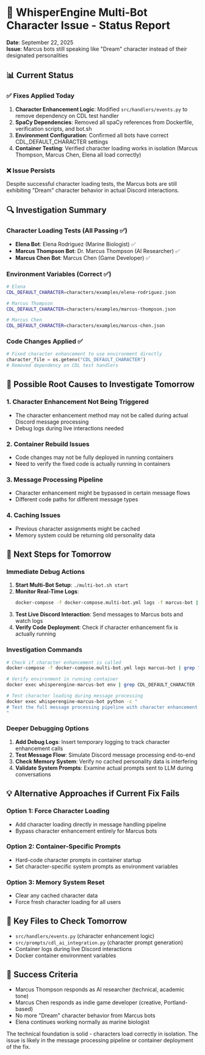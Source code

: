 # 🔧 WhisperEngine Multi-Bot Character Issue - Status Report
**Date**: September 22, 2025  
**Issue**: Marcus bots still speaking like "Dream" character instead of their designated personalities

## 📊 Current Status

### ✅ Fixes Applied Today
1. **Character Enhancement Logic**: Modified `src/handlers/events.py` to remove dependency on CDL test handler
2. **SpaCy Dependencies**: Removed all spaCy references from Dockerfile, verification scripts, and bot.sh
3. **Environment Configuration**: Confirmed all bots have correct CDL_DEFAULT_CHARACTER settings
4. **Container Testing**: Verified character loading works in isolation (Marcus Thompson, Marcus Chen, Elena all load correctly)

### ❌ Issue Persists
Despite successful character loading tests, the Marcus bots are still exhibiting "Dream" character behavior in actual Discord interactions.

## 🔍 Investigation Summary

### Character Loading Tests (All Passing ✅)
- **Elena Bot**: Elena Rodriguez (Marine Biologist) ✅
- **Marcus Thompson Bot**: Dr. Marcus Thompson (AI Researcher) ✅  
- **Marcus Chen Bot**: Marcus Chen (Game Developer) ✅

### Environment Variables (Correct ✅)
```bash
# Elena
CDL_DEFAULT_CHARACTER=characters/examples/elena-rodriguez.json

# Marcus Thompson  
CDL_DEFAULT_CHARACTER=characters/examples/marcus-thompson.json

# Marcus Chen
CDL_DEFAULT_CHARACTER=characters/examples/marcus-chen.json
```

### Code Changes Applied ✅
```python
# Fixed character enhancement to use environment directly
character_file = os.getenv("CDL_DEFAULT_CHARACTER")
# Removed dependency on CDL test handlers
```

## 🤔 Possible Root Causes to Investigate Tomorrow

### 1. **Character Enhancement Not Being Triggered**
- The character enhancement method may not be called during actual Discord message processing
- Debug logs during live interactions needed

### 2. **Container Rebuild Issues**
- Code changes may not be fully deployed in running containers
- Need to verify the fixed code is actually running in containers

### 3. **Message Processing Pipeline**
- Character enhancement might be bypassed in certain message flows
- Different code paths for different message types

### 4. **Caching Issues**
- Previous character assignments might be cached
- Memory system could be returning old personality data

## 🔄 Next Steps for Tomorrow

### Immediate Debug Actions
1. **Start Multi-Bot Setup**: `./multi-bot.sh start`
2. **Monitor Real-Time Logs**: 
   ```bash
   docker-compose -f docker-compose.multi-bot.yml logs -f marcus-bot | grep -i "CDL CHARACTER"
   ```
3. **Test Live Discord Interaction**: Send messages to Marcus bots and watch logs
4. **Verify Code Deployment**: Check if character enhancement fix is actually running

### Investigation Commands
```bash
# Check if character enhancement is called
docker-compose -f docker-compose.multi-bot.yml logs marcus-bot | grep "character enhancement"

# Verify environment in running container
docker exec whisperengine-marcus-bot env | grep CDL_DEFAULT_CHARACTER

# Test character loading during message processing
docker exec whisperengine-marcus-bot python -c "
# Test the full message processing pipeline with character enhancement
"
```

### Deeper Debugging Options
1. **Add Debug Logs**: Insert temporary logging to track character enhancement calls
2. **Test Message Flow**: Simulate Discord message processing end-to-end
3. **Check Memory System**: Verify no cached personality data is interfering
4. **Validate System Prompts**: Examine actual prompts sent to LLM during conversations

## 💡 Alternative Approaches if Current Fix Fails

### Option 1: Force Character Loading
- Add character loading directly in message handling pipeline
- Bypass character enhancement entirely for Marcus bots

### Option 2: Container-Specific Prompts
- Hard-code character prompts in container startup
- Set character-specific system prompts as environment variables

### Option 3: Memory System Reset
- Clear any cached character data
- Force fresh character loading for all users

## 📂 Key Files to Check Tomorrow
- `src/handlers/events.py` (character enhancement logic)
- `src/prompts/cdl_ai_integration.py` (character prompt generation)  
- Container logs during live Discord interactions
- Docker container environment variables

## 🎯 Success Criteria
- Marcus Thompson responds as AI researcher (technical, academic tone)
- Marcus Chen responds as indie game developer (creative, Portland-based)
- No more "Dream" character behavior from Marcus bots
- Elena continues working normally as marine biologist

The technical foundation is solid - characters load correctly in isolation. The issue is likely in the message processing pipeline or container deployment of the fix.